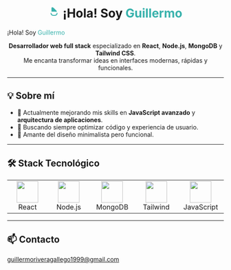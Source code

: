 
<h1 align="center"><h1 align="center">
  <svg xmlns="http://www.w3.org/2000/svg" width="26" height="26" fill="none" stroke="#38B2AC" stroke-width="2" stroke-linecap="round" stroke-linejoin="round" class="lucide lucide-hand">
    <path d="M7 11.5V4a1 1 0 1 1 2 0v7.5"/><path d="M9 5a1 1 0 1 1 2 0v6.5"/><path d="M11 7a1 1 0 1 1 2 0v4.5"/><path d="M13 9a1 1 0 1 1 2 0v2.5"/><path d="M15 11a1 1 0 1 1 2 0V12"/><path d="M5 16c0 2 1 5 7 5s7-3 7-5"/>
  </svg>
  ¡Hola! Soy <span style="color:#38B2AC;">Guillermo</span>
</h1>
 ¡Hola! Soy <span style="color:#38B2AC;">Guillermo</span></h1>
<p align="center">
  <b>Desarrollador web full stack</b> especializado en <b>React</b>, <b>Node.js</b>, <b>MongoDB</b> y <b>Tailwind CSS</b>.<br>
  Me encanta transformar ideas en interfaces modernas, rápidas y funcionales.
</p>

---

## 💡 Sobre mí
- 🚀 Actualmente mejorando mis skills en **JavaScript avanzado** y **arquitectura de aplicaciones**.
- 🎯 Buscando siempre optimizar código y experiencia de usuario.
- 🎨 Amante del diseño minimalista pero funcional.

---

## 🛠 Stack Tecnológico

<table align="center">
<tr>
<td align="center" width="100">
  <img src="https://cdn.jsdelivr.net/gh/devicons/devicon/icons/react/react-original.svg" width="50"/><br>React
</td>
<td align="center" width="100">
  <img src="https://cdn.jsdelivr.net/gh/devicons/devicon/icons/nodejs/nodejs-original.svg" width="50"/><br>Node.js
</td>
<td align="center" width="100">
  <img src="https://cdn.jsdelivr.net/gh/devicons/devicon/icons/mongodb/mongodb-original.svg" width="50"/><br>MongoDB
</td>
<td align="center" width="100">
  <img src="https://upload.wikimedia.org/wikipedia/commons/d/d5/Tailwind_CSS_Logo.svg" width="50"/><br>Tailwind
</td>


<td align="center" width="100">
  <img src="https://cdn.jsdelivr.net/gh/devicons/devicon/icons/javascript/javascript-original.svg" width="50"/><br>JavaScript
</td>
</tr>
</table>

---

## 📫 Contacto

  <span>guillermoriveragallego1999@gmail.com</span>






